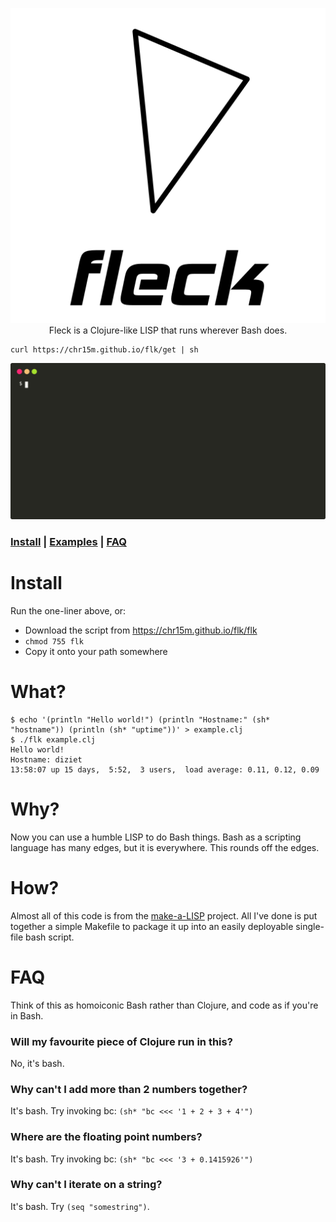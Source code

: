 <p align="center">
  <img src="img/wordmark.svg?sanitize=true" alt="Fleck wordmark"><br/>
  Fleck is a Clojure-like LISP that runs wherever Bash does.
</p>


```shell
curl https://chr15m.github.io/flk/get | sh
```

<p align="center"><img src="img/screencast.svg?sanitize=true" alt="Fleck screencast"></p>

### [Install](#install) | [Examples](./examples) | [FAQ](#faq)

# Install

Run the one-liner above, or:

 * Download the script from https://chr15m.github.io/flk/flk
 * `chmod 755 flk`
 * Copy it onto your path somewhere

# What?

```
$ echo '(println "Hello world!") (println "Hostname:" (sh* "hostname")) (println (sh* "uptime"))' > example.clj
$ ./flk example.clj
Hello world!
Hostname: diziet
13:58:07 up 15 days,  5:52,  3 users,  load average: 0.11, 0.12, 0.09
```

# Why?

Now you can use a humble LISP to do Bash things. Bash as a scripting language has many edges, but it is everywhere. This rounds off the edges.

# How?

Almost all of this code is from the [make-a-LISP](https://github.com/kanaka/mal/) project. All I've done is put together a simple Makefile to package it up into an easily deployable single-file bash script.

# FAQ

Think of this as homoiconic Bash rather than Clojure, and code as if you're in Bash.

### Will my favourite piece of Clojure run in this?

No, it's bash.

### Why can't I add more than 2 numbers together?

It's bash. Try invoking bc: `(sh* "bc <<< '1 + 2 + 3 + 4'")`

### Where are the floating point numbers?

It's bash. Try invoking bc: `(sh* "bc <<< '3 + 0.1415926'")`

### Why can't I iterate on a string?

It's bash. Try `(seq "somestring")`.
